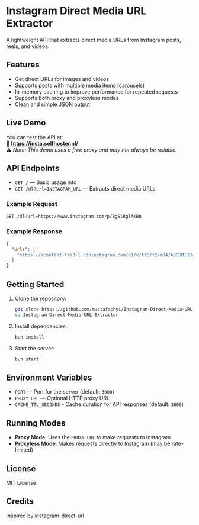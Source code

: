 # Instagram Direct Media URL Extractor

A lightweight API that extracts direct media URLs from Instagram posts, reels, and videos.

## Features

- Get direct URLs for images and videos
- Supports posts with multiple media items (carousels)
- In-memory caching to improve performance for repeated requests
- Supports both proxy and proxyless modes
- Clean and simple JSON output

## Live Demo

You can test the API at:  
🔗 **https://insta.selfhoster.nl/**  
⚠️ *Note: This demo uses a free proxy and may not always be reliable.*

## API Endpoints

- `GET /` — Basic usage info  
- `GET /dl?url=INSTAGRAM_URL` — Extracts direct media URLs

### Example Request

```sh
GET /dl?url=https://www.instagram.com/p/BgSlRglAKBn
```

### Example Response

```json
{
  "urls": [
    "https://scontent-fra3-1.cdninstagram.com/o1/v/t16/f2/m84/AQOSM1RUWv-dukL6Q6ctpt60upNiJLWXk_iXV0Ee9YKYfrt9eMc_LQziON4Tgme8K4i3ar5Rcv5zQKacoeU7nq9VVLXLs7R3BSPTxgY.mp4?stp=dst-mp4&efg=eyJxZV9ncm91cHMiOiJbXCJpZ193ZWJfZGVsaXZlcnlfdnRzX290ZlwiXSIsInZlbmNvZGVfdGFnIjoidnRzX3ZvZF91cmxnZW4uZmVlZC5jMi42NDAuYmFzZWxpbmUifQ&_nc_cat=103&vs=851637283349429_3931091210&_nc_vs=HBksFQIYTGlnX2JhY2tmaWxsX3RpbWVsaW5lX3ZvZC9DRjQ4Qjk5MzAyMkU2RDFDQ0Q1RTE2M0RBQURENzVCOV92aWRlb19kYXNoaW5pdC5tcDQVAALIARIAFQIYOnBhc3N0aHJvdWdoX2V2ZXJzdG9yZS9HRWVhWkJkTUVkWjc1emtCQUtIM0JORGpMZUptYnBrd0FBQUYVAgLIARIAKAAYABsAFQAAJvzMh4fxlOQBFQIoAkMzLBdAIO6XjU%2FfOxgSZGFzaF9iYXNlbGluZV8xX3YxEQB16gdl8J0BAA%3D%3D&_nc_rid=67e894ed42&ccb=9-4&oh=00_AfR5PWU9vZN2NL6Apkjx3HoN36viC7O0hDoTJNqxqgRafA&oe=687DF52A&_nc_sid=d885a2"
  ]
}
```

## Getting Started

1. Clone the repository:

   ```sh
   git clone https://github.com/mustafachyi/Instagram-Direct-Media-URL-Extractor.git
   cd Instagram-Direct-Media-URL-Extractor
   ```

2. Install dependencies:

   ```sh
   bun install
   ```

3. Start the server:

   ```sh
   bun start
   ```

## Environment Variables

- `PORT` — Port for the server (default: `3000`)
- `PROXY_URL` — Optional HTTP proxy URL
- `CACHE_TTL_SECONDS` - Cache duration for API responses (default: `3600`)

## Running Modes

- **Proxy Mode**: Uses the `PROXY_URL` to make requests to Instagram  
- **Proxyless Mode**: Makes requests directly to Instagram (may be rate-limited)

## License

MIT License

## Credits

Inspired by [instagram-direct-url](https://github.com/victorsouzaleal/instagram-direct-url)